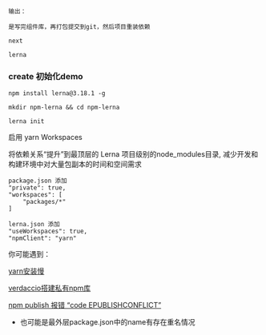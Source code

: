 ```
输出：

是写完组件库，再打包提交到git，然后项目重装依赖

next

lerna
```

### create 初始化demo
```
npm install lerna@3.18.1 -g

mkdir npm-lerna && cd npm-lerna

lerna init
```

启用 yarn Workspaces

将依赖关系“提升”到最顶层的 Lerna 项目级别的node_modules目录, 减少开发和构建环境中对大量包副本的时间和空间需求
```
package.json 添加
"private": true,
"workspaces": [
    "packages/*"
]

lerna.json 添加
"useWorkspaces": true,
"npmClient": "yarn"
```


你可能遇到： 

[yarn安装慢](https://juejin.cn/post/6844903574216900621)

[verdaccio搭建私有npm库](https://segmentfault.com/a/1190000021612560)

[npm publish 报错 “code EPUBLISHCONFLICT”](https://zhangangs.github.io/2018/10/22/npm%20publish%20%E6%8A%A5%E9%94%99%20%E2%80%9Ccode%20EPUBLISHCONFLICT%E2%80%9D/)
* 也可能是最外层package.json中的name有存在重名情况